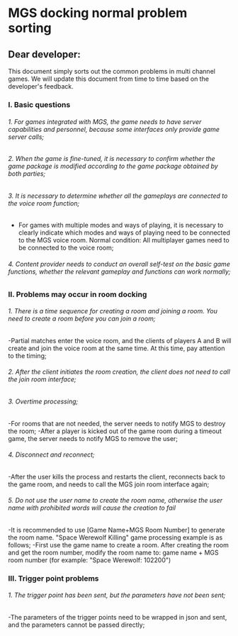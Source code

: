 # MGS docking normal problem sorting

## Dear developer:

This document simply sorts out the common problems in multi channel games. We will update this document from time to time based on the developer's feedback.

### Ⅰ. Basic questions

###### 1. For games integrated with MGS, the game needs to have server capabilities and personnel, because some interfaces only provide game server calls;

###### 2. When the game is fine-tuned, it is necessary to confirm whether the game package is modified according to the game package obtained by both parties;

###### 3. It is necessary to determine whether all the gameplays are connected to the voice room function;

- For games with multiple modes and ways of playing, it is necessary to clearly indicate which modes and ways of playing need to be connected to the MGS voice room. Normal condition: All multiplayer games need to be connected to the voice room;


###### 4. Content provider needs to conduct an overall self-test on the basic game functions, whether the relevant gameplay and functions can work normally;

### Ⅱ. Problems may occur in room docking

###### 1. There is a time sequence for creating a room and joining a room. You need to create a room before you can join a room;

-Partial matches enter the voice room, and the clients of players A and B will create and join the voice room at the same time. At this time, pay attention to the timing;

###### 2. After the client initiates the room creation, the client does not need to call the join room interface;

###### 3. Overtime processing;

-For rooms that are not needed, the server needs to notify MGS to destroy the room;
-After a player is kicked out of the game room during a timeout game, the server needs to notify MGS to remove the user;

###### 4. Disconnect and reconnect;

-After the user kills the process and restarts the client, reconnects back to the game room, and needs to call the MGS join room interface again;

###### 5. Do not use the user name to create the room name, otherwise the user name with prohibited words will cause the creation to fail

-It is recommended to use [Game Name+MGS Room Number] to generate the room name. "Space Werewolf Killing" game processing example is as follows;
-First use the game name to create a room. After creating the room and get the room number, modify the room name to: game name + MGS room number (for example: "Space Werewolf: 102200")

### Ⅲ. Trigger point problems

###### 1. The trigger point has been sent, but the parameters have not been sent;

-The parameters of the trigger points need to be wrapped in json and sent, and the parameters cannot be passed directly;